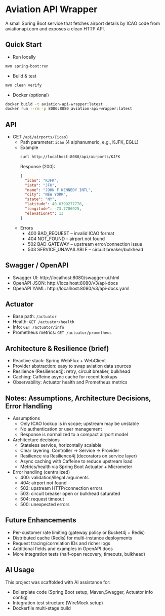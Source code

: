# Aviation API Wrapper

A small Spring Boot service that fetches airport details by ICAO code from aviationapi.com and exposes a clean HTTP API.

## Quick Start

- Run locally
```bash
mvn spring-boot:run
```
- Build & test
```bash
mvn clean verify
```
- Docker (optional)
```bash
docker build -t aviation-api-wrapper:latest .
docker run --rm -p 8080:8080 aviation-api-wrapper:latest
```

## API

- GET `/api/airports/{icao}`
  - Path parameter: `icao` (4 alphanumeric, e.g., KJFK, EGLL)
  - Example
    ```bash
    curl http://localhost:8080/api/airports/KJFK
    ```
    Response (200):
    ```json
    {
      "icao": "KJFK",
      "iata": "JFK",
      "name": "JOHN F KENNEDY INTL",
      "city": "NEW YORK",
      "state": "NY",
      "latitude": 40.6399277778,
      "longitude": -73.7786925,
      "elevationFt": 13
    }
    ```
  - Errors
    - 400 BAD_REQUEST – invalid ICAO format
    - 404 NOT_FOUND – airport not found
    - 502 BAD_GATEWAY – upstream error/connection issue
    - 503 SERVICE_UNAVAILABLE – circuit breaker/bulkhead

## Swagger / OpenAPI
- Swagger UI: http://localhost:8080/swagger-ui.html
- OpenAPI JSON: http://localhost:8080/v3/api-docs
- OpenAPI YAML: http://localhost:8080/v3/api-docs.yaml

## Actuator
- Base path: `/actuator`
- Health: `GET /actuator/health`
- Info: `GET /actuator/info`
- Prometheus metrics: `GET /actuator/prometheus`

## Architecture & Resilience (brief)
- Reactive stack: Spring WebFlux + WebClient
- Provider abstraction: easy to swap aviation data sources
- Resilience (Resilience4j): retry, circuit breaker, bulkhead
- Caching: Caffeine async cache for recent lookups
- Observability: Actuator health and Prometheus metrics

## Notes: Assumptions, Architecture Decisions, Error Handling
- Assumptions
  - Only ICAO lookup is in scope; upstream may be unstable
  - No authentication or user management
  - Response is normalized to a compact airport model
- Architecture decisions
  - Stateless service, horizontally scalable
  - Clear layering: Controller → Service → Provider
  - Resilience via Resilience4j (decorators on service layer)
  - Async caching with Caffeine to reduce upstream load
  - Metrics/health via Spring Boot Actuator + Micrometer
- Error handling (centralized)
  - 400: validation/illegal arguments
  - 404: airport not found
  - 502: upstream HTTP/connection errors
  - 503: circuit breaker open or bulkhead saturated
  - 504: request timeout
  - 500: unexpected errors

## Future Enhancements
- Per-customer rate limiting (gateway policy or Bucket4j + Redis)
- Distributed cache (Redis) for multi-instance deployments
- Request tracing/correlation IDs and richer logs
- Additional fields and examples in OpenAPI docs
- More integration tests (half-open recovery, timeouts, bulkhead)

## AI Usage

This project was scaffolded with AI assistance for:
- Boilerplate code (Spring Boot setup, Maven,Swagger, Actuator info config)
- Integration test structure (WireMock setup)
- Dockerfile multi-stage build
